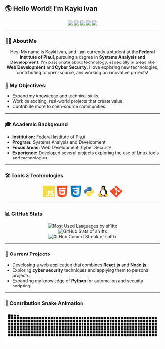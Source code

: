 ## 🌎 Hello World! I'm Kayki Ivan

<p align="center"> 
  <img src="https://img.shields.io/badge/-Instagram-%23E4405F?style=for-the-badge&logo=instagram&logoColor=white" href="https://www.instagram.com/sous4bit?igsh=MXFiYnF4aWZzZ2IyNg==" target="_blank">
  <img src="https://img.shields.io/badge/Twitch-9146FF?style=for-the-badge&logo=twitch&logoColor=white" href="https://www.twitch.tv/sh1ft7172" target="_blank">
  <img src="https://img.shields.io/badge/Discord-7289DA?style=for-the-badge&logo=discord&logoColor=white" href="https://discord.gg/Geracao144k" target="_blank">
  <img src="https://img.shields.io/badge/-Gmail-%23333?style=for-the-badge&logo=gmail&logoColor=white" href="mailto:ivankayki72@gmail.com">
  <img src="https://img.shields.io/badge/-LinkedIn-%230077B5?style=for-the-badge&logo=linkedin&logoColor=white" href="https://www.linkedin.com/in/kayki-de-sousa-5a33292b3/" target="_blank">
</p>

---

### 👨‍💻 About Me

<p align="center">
  Hey! My name is Kayki Ivan, and I am currently a student at the <strong>Federal Institute of Piauí</strong>, pursuing a degree in <strong>Systems Analysis and Development</strong>. I'm passionate about technology, especially in areas like <strong>Web Development</strong> and <strong>Cyber Security</strong>. I love exploring new technologies, contributing to open-source, and working on innovative projects!
</p>

### 🎯 My Objectives:
- Expand my knowledge and technical skills.
- Work on exciting, real-world projects that create value.
- Contribute more to open-source communities.

---

### 🎓 Academic Background
- **Institution:** Federal Institute of Piauí
- **Program:** Systems Analysis and Development
- **Focus Areas:** Web Development, Cyber Security
- **Experience:** Developed several projects exploring the use of Linux tools and technologies.

---

### 🛠️ Tools & Technologies

<p align="center">
  <img src="https://raw.githubusercontent.com/devicons/devicon/master/icons/javascript/javascript-plain.svg" alt="JavaScript" width="40" height="40"/>
  <img src="https://raw.githubusercontent.com/devicons/devicon/master/icons/html5/html5-original.svg" alt="HTML5" width="40" height="40"/>
  <img src="https://raw.githubusercontent.com/devicons/devicon/master/icons/css3/css3-original.svg" alt="CSS3" width="40" height="40"/>
  <img src="https://raw.githubusercontent.com/devicons/devicon/master/icons/python/python-original.svg" alt="Python" width="40" height="40"/>
  <img src="https://raw.githubusercontent.com/devicons/devicon/master/icons/linux/linux-original.svg" alt="Linux" width="40" height="40"/>
  <img src="https://raw.githubusercontent.com/devicons/devicon/master/icons/git/git-original.svg" alt="Git" width="40" height="40"/>
</p>

---

### 📊 GitHub Stats

<p align="center">
  <img src="https://github-readme-stats.vercel.app/api/top-langs/?username=sh1ftx&layout=compact&theme=radical" alt="Most Used Languages by sh1ftx" />
  <br/>
  <img src="https://github-readme-stats.vercel.app/api?username=sh1ftx&show_icons=true&theme=radical&count_private=true" alt="GitHub Stats of sh1ftx" />
  <br/>
  <img src="https://github-readme-streak-stats.herokuapp.com/?user=sh1ftx&theme=radical" alt="GitHub Commit Streak of sh1ftx" />
</p>

---

### 🚀 Current Projects
- Developing a web application that combines **React.js** and **Node.js**.
- Exploring **cyber security** techniques and applying them to personal projects.
- Expanding my knowledge of **Python** for automation and security scripting.

---

### 🐍 Contribution Snake Animation

<p align="center">
  <img src="https://raw.githubusercontent.com/sh1ftx/sh1ftx/output/github-contribution-grid-snake-dark.svg" alt="github contribution grid snake animation" />
</p>

